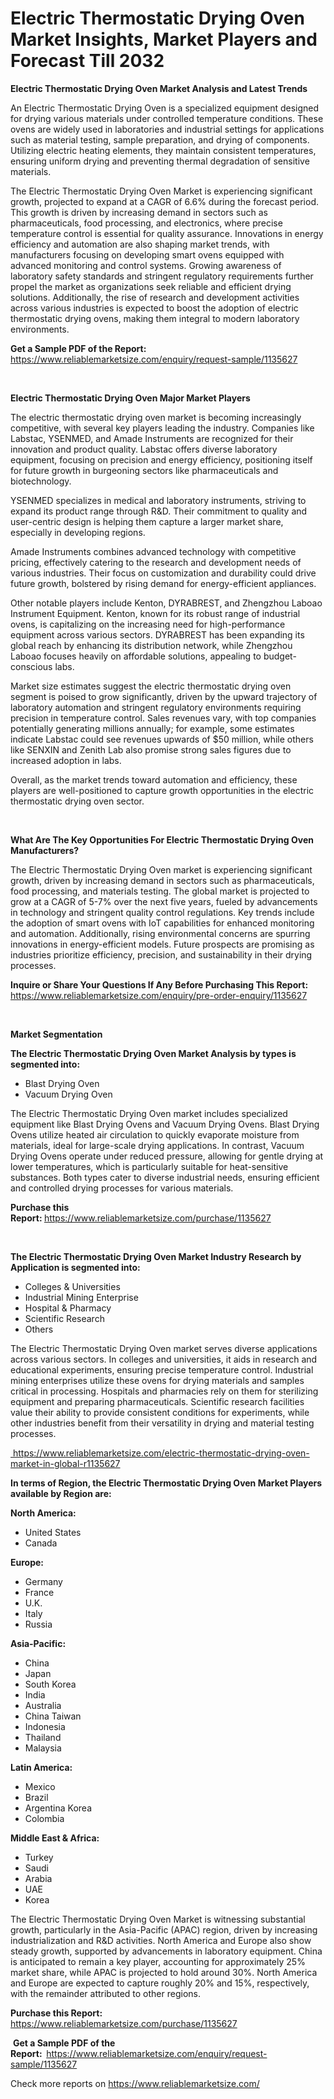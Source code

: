 <p><h1>Electric Thermostatic Drying Oven Market Insights, Market Players and Forecast Till 2032</h1></p><p><strong>Electric Thermostatic Drying Oven Market Analysis and Latest Trends</strong></p>
<p><p>An Electric Thermostatic Drying Oven is a specialized equipment designed for drying various materials under controlled temperature conditions. These ovens are widely used in laboratories and industrial settings for applications such as material testing, sample preparation, and drying of components. Utilizing electric heating elements, they maintain consistent temperatures, ensuring uniform drying and preventing thermal degradation of sensitive materials.</p><p>The Electric Thermostatic Drying Oven Market is experiencing significant growth, projected to expand at a CAGR of 6.6% during the forecast period. This growth is driven by increasing demand in sectors such as pharmaceuticals, food processing, and electronics, where precise temperature control is essential for quality assurance. Innovations in energy efficiency and automation are also shaping market trends, with manufacturers focusing on developing smart ovens equipped with advanced monitoring and control systems. Growing awareness of laboratory safety standards and stringent regulatory requirements further propel the market as organizations seek reliable and efficient drying solutions. Additionally, the rise of research and development activities across various industries is expected to boost the adoption of electric thermostatic drying ovens, making them integral to modern laboratory environments.</p></p>
<p><strong>Get a Sample PDF of the Report:&nbsp;</strong> <a href="https://www.reliablemarketsize.com/enquiry/request-sample/1135627?utm_campaign=3205&utm_medium=2&utm_source=Github&utm_content=ia&utm_term=09042025&utm_id=electric-thermostatic-drying-oven">https://www.reliablemarketsize.com/enquiry/request-sample/1135627</a></p>
<p>&nbsp;</p>
<p><strong>Electric Thermostatic Drying Oven Major Market Players</strong></p>
<p><p>The electric thermostatic drying oven market is becoming increasingly competitive, with several key players leading the industry. Companies like Labstac, YSENMED, and Amade Instruments are recognized for their innovation and product quality. Labstac offers diverse laboratory equipment, focusing on precision and energy efficiency, positioning itself for future growth in burgeoning sectors like pharmaceuticals and biotechnology.</p><p>YSENMED specializes in medical and laboratory instruments, striving to expand its product range through R&D. Their commitment to quality and user-centric design is helping them capture a larger market share, especially in developing regions.</p><p>Amade Instruments combines advanced technology with competitive pricing, effectively catering to the research and development needs of various industries. Their focus on customization and durability could drive future growth, bolstered by rising demand for energy-efficient appliances.</p><p>Other notable players include Kenton, DYRABREST, and Zhengzhou Laboao Instrument Equipment. Kenton, known for its robust range of industrial ovens, is capitalizing on the increasing need for high-performance equipment across various sectors. DYRABREST has been expanding its global reach by enhancing its distribution network, while Zhengzhou Laboao focuses heavily on affordable solutions, appealing to budget-conscious labs.</p><p>Market size estimates suggest the electric thermostatic drying oven segment is poised to grow significantly, driven by the upward trajectory of laboratory automation and stringent regulatory environments requiring precision in temperature control. Sales revenues vary, with top companies potentially generating millions annually; for example, some estimates indicate Labstac could see revenues upwards of $50 million, while others like SENXIN and Zenith Lab also promise strong sales figures due to increased adoption in labs.</p><p>Overall, as the market trends toward automation and efficiency, these players are well-positioned to capture growth opportunities in the electric thermostatic drying oven sector.</p></p>
<p>&nbsp;</p>
<p><strong>What Are The Key Opportunities For Electric Thermostatic Drying Oven Manufacturers?</strong></p>
<p><p>The Electric Thermostatic Drying Oven market is experiencing significant growth, driven by increasing demand in sectors such as pharmaceuticals, food processing, and materials testing. The global market is projected to grow at a CAGR of 5-7% over the next five years, fueled by advancements in technology and stringent quality control regulations. Key trends include the adoption of smart ovens with IoT capabilities for enhanced monitoring and automation. Additionally, rising environmental concerns are spurring innovations in energy-efficient models. Future prospects are promising as industries prioritize efficiency, precision, and sustainability in their drying processes.</p></p>
<p><strong>Inquire or Share Your Questions If Any Before Purchasing This Report:</strong> <a href="https://www.reliablemarketsize.com/enquiry/pre-order-enquiry/1135627?utm_campaign=3205&utm_medium=2&utm_source=Github&utm_content=ia&utm_term=09042025&utm_id=electric-thermostatic-drying-oven">https://www.reliablemarketsize.com/enquiry/pre-order-enquiry/1135627</a></p>
<p>&nbsp;</p>
<p><strong>Market Segmentation</strong></p>
<p><strong>The Electric Thermostatic Drying Oven Market Analysis by types is segmented into:</strong></p>
<p><ul><li>Blast Drying Oven</li><li>Vacuum Drying Oven</li></ul></p>
<p><p>The Electric Thermostatic Drying Oven market includes specialized equipment like Blast Drying Ovens and Vacuum Drying Ovens. Blast Drying Ovens utilize heated air circulation to quickly evaporate moisture from materials, ideal for large-scale drying applications. In contrast, Vacuum Drying Ovens operate under reduced pressure, allowing for gentle drying at lower temperatures, which is particularly suitable for heat-sensitive substances. Both types cater to diverse industrial needs, ensuring efficient and controlled drying processes for various materials.</p></p>
<p><strong>Purchase this Report:&nbsp;</strong><a href="https://www.reliablemarketsize.com/purchase/1135627?utm_campaign=3205&utm_medium=2&utm_source=Github&utm_content=ia&utm_term=09042025&utm_id=electric-thermostatic-drying-oven">https://www.reliablemarketsize.com/purchase/1135627</a></p>
<p>&nbsp;</p>
<p><strong>The Electric Thermostatic Drying Oven Market Industry Research by Application is segmented into:</strong></p>
<p><ul><li>Colleges & Universities</li><li>Industrial Mining Enterprise</li><li>Hospital & Pharmacy</li><li>Scientific Research</li><li>Others</li></ul></p>
<p><p>The Electric Thermostatic Drying Oven market serves diverse applications across various sectors. In colleges and universities, it aids in research and educational experiments, ensuring precise temperature control. Industrial mining enterprises utilize these ovens for drying materials and samples critical in processing. Hospitals and pharmacies rely on them for sterilizing equipment and preparing pharmaceuticals. Scientific research facilities value their ability to provide consistent conditions for experiments, while other industries benefit from their versatility in drying and material testing processes.</p></p>
<p><a href="https://www.reliablemarketsize.com/electric-thermostatic-drying-oven-market-in-global-r1135627?utm_campaign=3205&utm_medium=2&utm_source=Github&utm_content=ia&utm_term=09042025&utm_id=electric-thermostatic-drying-oven">&nbsp;https://www.reliablemarketsize.com/electric-thermostatic-drying-oven-market-in-global-r1135627</a></p>
<p><strong>In terms of Region, the Electric Thermostatic Drying Oven Market Players available by Region are:</strong></p>
<p>
    <p> <strong> North America: </strong>
        <ul>
            <li>United States</li>
            <li>Canada</li>
        </ul>
        </p> 
    <p> <strong> Europe: </strong>
        <ul>
            <li>Germany</li>
            <li>France</li>
            <li>U.K.</li>
            <li>Italy</li>
            <li>Russia</li>
        </ul>
        </p> 
    <p> <strong> Asia-Pacific: </strong>
        <ul>
            <li>China</li>
            <li>Japan</li>
            <li>South Korea</li>
            <li>India</li>
            <li>Australia</li>
            <li>China Taiwan</li>
            <li>Indonesia</li>
            <li>Thailand</li>
            <li>Malaysia</li>
        </ul>
        </p> 
    <p> <strong> Latin America: </strong>
        <ul>
            <li>Mexico</li>
            <li>Brazil</li>
            <li>Argentina Korea</li>
            <li>Colombia</li>
        </ul>
        </p> 
    <p> <strong> Middle East & Africa: </strong>
        <ul>
            <li>Turkey</li>
            <li>Saudi</li>
            <li>Arabia</li>
            <li>UAE</li>
            <li>Korea</li>
        </ul>
    </p>
    </p>
<p><p>The Electric Thermostatic Drying Oven Market is witnessing substantial growth, particularly in the Asia-Pacific (APAC) region, driven by increasing industrialization and R&D activities. North America and Europe also show steady growth, supported by advancements in laboratory equipment. China is anticipated to remain a key player, accounting for approximately 25% market share, while APAC is projected to hold around 30%. North America and Europe are expected to capture roughly 20% and 15%, respectively, with the remainder attributed to other regions.</p></p>
<p><strong>Purchase this Report: </strong><a href="https://www.reliablemarketsize.com/purchase/1135627?utm_campaign=3205&utm_medium=2&utm_source=Github&utm_content=ia&utm_term=09042025&utm_id=electric-thermostatic-drying-oven">https://www.reliablemarketsize.com/purchase/1135627</a></p>
<p>&nbsp;<strong>Get a Sample PDF of the Report:&nbsp;&nbsp;</strong><a href="https://www.reliablemarketsize.com/enquiry/request-sample/1135627?utm_campaign=3205&utm_medium=2&utm_source=Github&utm_content=ia&utm_term=09042025&utm_id=electric-thermostatic-drying-oven">https://www.reliablemarketsize.com/enquiry/request-sample/1135627</a></p>
<p><strong></strong></p>
<p>Check more reports on <a href="https://www.reliablemarketsize.com/?utm_campaign=3205&utm_medium=2&utm_source=Github&utm_content=ia&utm_term=09042025&utm_id=electric-thermostatic-drying-oven">https://www.reliablemarketsize.com/</a></p>